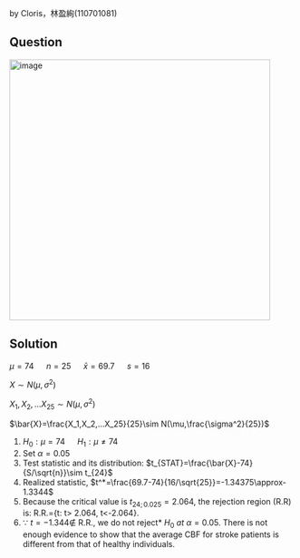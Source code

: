 by Cloris，林盈絢(110701081)
## Question

<img width="460" alt="image" src="https://github.com/user-attachments/assets/bd3830c8-ffed-4117-b8aa-2bc8c605ea2e" />

## Solution

$\mu=74$ &emsp; $n=25$ &emsp; $\bar{x}=69.7$ &emsp; $s=16$

$X\sim N(\mu,\sigma^2)$

$X_1,X_2,…X_25\sim N(\mu,\sigma^2)$

$\bar{X}=\frac{X_1,X_2,…X_25}{25}\sim N(\mu,\frac{\sigma^2}{25})$


1. $H_0:\mu=74$ &emsp; $H_1:\mu\neq74$
2. Set  $\alpha=0.05$
3. Test statistic and its distribution: $t_{STAT}=\frac{\bar{X}-74}{S/\sqrt{n}}\sim t_{24}$
4. Realized statistic, $t^*=\frac{69.7-74}{16/\sqrt{25}}=-1.34375\approx-1.3344$
5. Because the critical value is $t_{24;0.025}=2.064$, the rejection region (R.R) is:
R.R.={t: t> 2.064, t<-2.064}. 
6. $\because$ $t=-1.344 \notin$ R.R., we do not reject* $H_0$ *at* $\alpha=0.05$.
   There is not enough evidence to show that the average CBF for stroke patients is different from that of healthy individuals.
